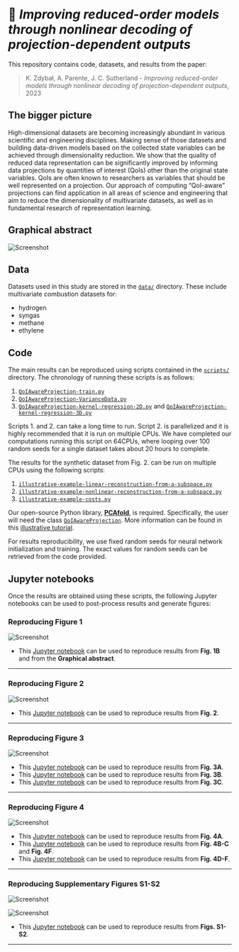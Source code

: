 # 📄 *Improving reduced-order models through nonlinear decoding of projection-dependent outputs*

This repository contains code, datasets, and results from the paper:

> K. Zdybał, A. Parente, J. C. Sutherland - *Improving reduced-order models through nonlinear decoding of projection-dependent outputs*, 2023

## The bigger picture

High-dimensional datasets are becoming increasingly abundant in various scientific and engineering disciplines. Making sense of those datasets and building data-driven models based on the collected state variables can be achieved through dimensionality reduction. We show that the quality of reduced data representation can be significantly improved by informing data projections by quantities of interest (QoIs) other than the original state variables. QoIs are often known to researchers as variables that should be well represented on a projection. Our approach of computing “QoI-aware” projections can find application in all areas of science and engineering that aim to reduce the dimensionality of multivariate datasets, as well as in fundamental research of representation learning.

## Graphical abstract

![Screenshot](figures/graphical-abstract.png)

## Data

Datasets used in this study are stored in the [`data/`](data/) directory. These include multivariate combustion datasets for:

- hydrogen
- syngas
- methane
- ethylene

## Code

The main results can be reproduced using scripts contained in the [`scripts/`](scripts/) directory. The chronology of running these scripts is as follows:

1. [`QoIAwareProjection-train.py`](scripts/QoIAwareProjection-train.py)
2. [`QoIAwareProjection-VarianceData.py`](scripts/QoIAwareProjection-VarianceData.py)
3. [`QoIAwareProjection-kernel-regression-2D.py`](scripts/QoIAwareProjection-kernel-regression-2D.py) and [`QoIAwareProjection-kernel-regression-3D.py`](scripts/QoIAwareProjection-kernel-regression-3D.py)

Scripts 1. and 2. can take a long time to run. Script 2. is parallelized and it is highly recommended that it is run on multiple CPUs. We have completed our computations running this script on 64CPUs, where looping over 100 random seeds for a single dataset takes about 20 hours to complete.

The results for the synthetic dataset from Fig. 2. can be run on multiple CPUs using the following scripts:

1. [`illustrative-example-linear-reconstruction-from-a-subspace.py`](scripts/illustrative-example-linear-reconstruction-from-a-subspace.py)
2. [`illustrative-example-nonlinear-reconstruction-from-a-subspace.py`](scripts/illustrative-example-nonlinear-reconstruction-from-a-subspace.py)
3. [`illustrative-example-costs.py`](scripts/illustrative-example-costs.py)

Our open-source Python library, [**PCAfold**](https://pcafold.readthedocs.io/en/latest/index.html), is required. Specifically, the user will need the class [`QoIAwareProjection`](https://pcafold.readthedocs.io/en/latest/user/utilities.html#class-qoiawareprojection). More information can be found in this [illustrative tutorial](https://pcafold.readthedocs.io/en/latest/tutorials/demo-qoi-aware-encoder-decoder.html).

For results reproducibility, we use fixed random seeds for neural network initialization and training. The exact values for random seeds can be retrieved from the code provided.

## Jupyter notebooks

Once the results are obtained using these scripts, the following Jupyter notebooks can be used to post-process results and generate figures:

### Reproducing Figure 1

![Screenshot](figures/Figure-1.png)

- This [Jupyter notebook]() can be used to reproduce results from **Fig. 1B** and from the **Graphical abstract**.

***

### Reproducing Figure 2

![Screenshot](figures/Figure-2.png)

- This [Jupyter notebook](jupyter-notebooks/QoIAwareProjection-nonlinear-decoding-on-synthetic-data.ipynb) can be used to reproduce results from **Fig. 2**.

***

### Reproducing Figure 3

![Screenshot](figures/Figure-3.png)

- This [Jupyter notebook](jupyter-notebooks/QoIAwareProjection-draw-PDFs.ipynb) can be used to reproduce results from **Fig. 3A**.
- This [Jupyter notebook](jupyter-notebooks/QoIAwareProjection-inspect-projections.ipynb) can be used to reproduce results from **Fig. 3B**.
- This [Jupyter notebook](jupyter-notebooks/QoIAwareProjection-kernel-regression.ipynb) can be used to reproduce results from **Fig. 3C**.

***

### Reproducing Figure 4

![Screenshot](figures/Figure-4.png)

- This [Jupyter notebook](jupyter-notebooks/QoIAwareProjection-zero-dimensional-reactor-FOM.ipynb) can be used to reproduce results from **Fig. 4A**.
- This [Jupyter notebook](jupyter-notebooks/) can be used to reproduce results from **Fig. 4B-C** and **Fig. 4F**.
- This [Jupyter notebook](jupyter-notebooks/) can be used to reproduce results from **Fig. 4D-F**.

***

### Reproducing Supplementary Figures S1-S2

![Screenshot](figures/S1.png)

![Screenshot](figures/S2.png)

- This [Jupyter notebook](jupyter-notebooks/QoIAwareProjection-MSE-loss-convergence.ipynb) can be used to reproduce results from **Figs. S1-S2**.

***